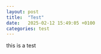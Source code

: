 ```yaml
---
layout: post
title:  "Test"
date:   2025-02-12 15:49:05 +0100
categories: test
---
```

this is a test